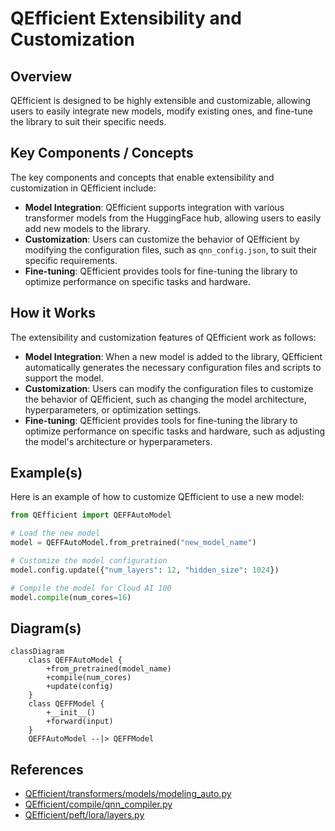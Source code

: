 # QEfficient Extensibility and Customization
## Overview
QEfficient is designed to be highly extensible and customizable, allowing users to easily integrate new models, modify existing ones, and fine-tune the library to suit their specific needs.

## Key Components / Concepts
The key components and concepts that enable extensibility and customization in QEfficient include:

*   **Model Integration**: QEfficient supports integration with various transformer models from the HuggingFace hub, allowing users to easily add new models to the library.
*   **Customization**: Users can customize the behavior of QEfficient by modifying the configuration files, such as `qnn_config.json`, to suit their specific requirements.
*   **Fine-tuning**: QEfficient provides tools for fine-tuning the library to optimize performance on specific tasks and hardware.

## How it Works
The extensibility and customization features of QEfficient work as follows:

*   **Model Integration**: When a new model is added to the library, QEfficient automatically generates the necessary configuration files and scripts to support the model.
*   **Customization**: Users can modify the configuration files to customize the behavior of QEfficient, such as changing the model architecture, hyperparameters, or optimization settings.
*   **Fine-tuning**: QEfficient provides tools for fine-tuning the library to optimize performance on specific tasks and hardware, such as adjusting the model's architecture or hyperparameters.

## Example(s)
Here is an example of how to customize QEfficient to use a new model:

```python
from QEfficient import QEFFAutoModel

# Load the new model
model = QEFFAutoModel.from_pretrained("new_model_name")

# Customize the model configuration
model.config.update({"num_layers": 12, "hidden_size": 1024})

# Compile the model for Cloud AI 100
model.compile(num_cores=16)
```

## Diagram(s)
```mermaid
classDiagram
    class QEFFAutoModel {
        +from_pretrained(model_name)
        +compile(num_cores)
        +update(config)
    }
    class QEFFModel {
        +__init__()
        +forward(input)
    }
    QEFFAutoModel --|> QEFFModel
```

## References
*   [QEfficient/transformers/models/modeling_auto.py](QEfficient/transformers/models/modeling_auto.py)
*   [QEfficient/compile/qnn_compiler.py](QEfficient/compile/qnn_compiler.py)
*   [QEfficient/peft/lora/layers.py](QEfficient/peft/lora/layers.py)